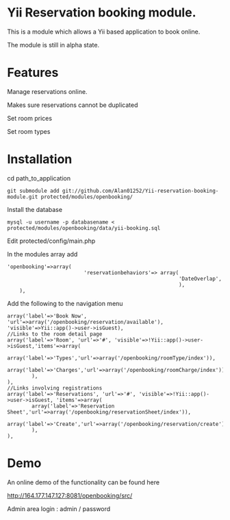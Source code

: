 Yii Reservation booking module.
===========

This is a module which allows a Yii based application to book online.

The module is still in alpha state.

Features
========
Manage reservations online.

Makes sure reservations cannot be duplicated

Set room prices

Set room types

Installation
============

cd path_to_application

    git submodule add git://github.com/Alan01252/Yii-reservation-booking-module.git protected/modules/openbooking/

Install the database

    mysql -u username -p databasename < protected/modules/openbooking/data/yii-booking.sql

Edit protected/config/main.php

In the modules array add

    'openbooking'=>array(
							 'reservationbehaviors'=> array(
															'DateOverlap',
															),
		),
		
Add the following to the navigation menu

	array('label'=>'Book Now', 'url'=>array('/openbooking/reservation/available'), 'visible'=>Yii::app()->user->isGuest),
	//Links to the room detail page	
	array('label'=>'Room', 'url'=>'#', 'visible'=>!Yii::app()->user->isGuest,'items'=>array(
			array('label'=>'Types','url'=>array('/openbooking/roomType/index')),
			array('label'=>'Charges','url'=>array('/openbooking/roomCharge/index')),
			),
	),
	//Links involving registrations
	array('label'=>'Reservations', 'url'=>'#', 'visible'=>!Yii::app()->user->isGuest, 'items'=>array(
			array('label'=>'Reservation Sheet','url'=>array('/openbooking/reservationSheet/index')),
			array('label'=>'Create','url'=>array('/openbooking/reservation/create')),
			),
	),
					

Demo
====

An online demo of the functionality can be found here

http://164.177.147.127:8081/openbooking/src/

Admin area login : admin / password




